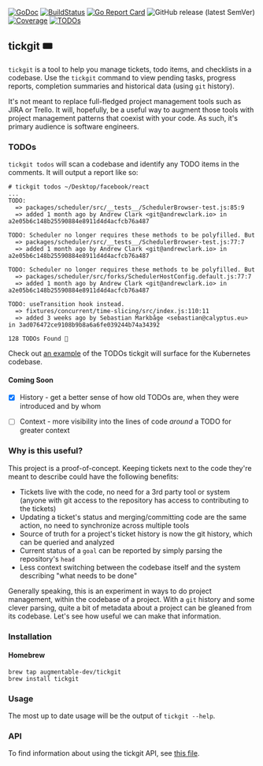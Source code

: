 [![GoDoc](https://godoc.org/github.com/augmentable-dev/tickgit?status.svg)](https://godoc.org/github.com/augmentable-dev/tickgit)
[![BuildStatus](https://github.com/augmentable-dev/tickgit/workflows/tests/badge.svg)](https://github.com/augmentable-dev/tickgit/actions?workflow=tests)
[![Go Report Card](https://goreportcard.com/badge/github.com/augmentable-dev/tickgit)](https://goreportcard.com/report/github.com/augmentable-dev/tickgit)
![GitHub release (latest SemVer)](https://img.shields.io/github/v/release/augmentable-dev/tickgit)
[![Coverage](http://gocover.io/_badge/github.com/augmentable-dev/tickgit)](http://gocover.io/github.com/augmentable-dev/tickgit)
[![TODOs](https://badgen.net/https/api.tickgit.com/badgen/github.com/augmentable-dev/tickgit)](https://www.tickgit.com/browse?repo=github.com/augmentable-dev/tickgit)

## tickgit 🎟️

`tickgit` is a tool to help you manage tickets, todo items, and checklists in a codebase. Use the `tickgit` command to view pending tasks, progress reports, completion summaries and historical data (using `git` history).

It's not meant to replace full-fledged project management tools such as JIRA or Trello. It will, hopefully, be a useful way to augment those tools with project management patterns that coexist with your code. As such, it's primary audience is software engineers.

### TODOs

`tickgit todos` will scan a codebase and identify any TODO items in the comments. It will output a report like so:

```
# tickgit todos ~/Desktop/facebook/react
...
TODO:
  => packages/scheduler/src/__tests__/SchedulerBrowser-test.js:85:9
  => added 1 month ago by Andrew Clark <git@andrewclark.io> in a2e05b6c148b25590884e8911d4d4acfcb76a487

TODO: Scheduler no longer requires these methods to be polyfilled. But
  => packages/scheduler/src/__tests__/SchedulerBrowser-test.js:77:7
  => added 1 month ago by Andrew Clark <git@andrewclark.io> in a2e05b6c148b25590884e8911d4d4acfcb76a487

TODO: Scheduler no longer requires these methods to be polyfilled. But
  => packages/scheduler/src/forks/SchedulerHostConfig.default.js:77:7
  => added 1 month ago by Andrew Clark <git@andrewclark.io> in a2e05b6c148b25590884e8911d4d4acfcb76a487

TODO: useTransition hook instead.
  => fixtures/concurrent/time-slicing/src/index.js:110:11
  => added 3 weeks ago by Sebastian Markbåge <sebastian@calyptus.eu> in 3ad076472ce9108b9b8a6a6fe039244b74a34392

128 TODOs Found 📝
```

Check out [an example](https://todos.tickg.it/?repo=https://github.com/kubernetes/kubernetes) of the TODOs tickgit will surface for the Kubernetes codebase.

#### Coming Soon

- [x] History - get a better sense of how old TODOs are, when they were introduced and by whom
- [ ] Context - more visibility into the lines of code _around_ a TODO for greater context


### Why is this useful?

This project is a proof-of-concept. Keeping tickets next to the code they're meant to describe could have the following benefits:

- Tickets live with the code, no need for a 3rd party tool or system (anyone with git access to the repository has access to contributing to the tickets)
- Updating a ticket's status and merging/committing code are the same action, no need to synchronize across multiple tools
- Source of truth for a project's ticket history is now the git history, which can be queried and analyzed
- Current status of a `goal` can be reported by simply parsing the repository's `head`
- Less context switching between the codebase itself and the system describing "what needs to be done"

Generally speaking, this is an experiment in ways to do project management, within the codebase of a project. With a `git` history and some clever parsing, quite a bit of metadata about a project can be gleaned from its codebase. Let's see how useful we can make that information.

### Installation

#### Homebrew

```
brew tap augmentable-dev/tickgit
brew install tickgit
```

### Usage

The most up to date usage will be the output of `tickgit --help`.

### API

To find information about using the tickgit API, see [this file](https://github.com/augmentable-dev/tickgit/blob/master/docs/API.md).
